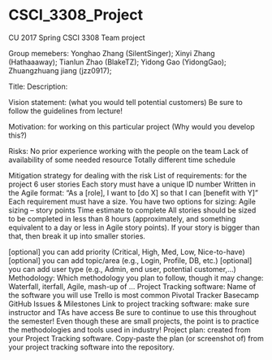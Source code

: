 # CSCI_3308_Project
CU 2017 Spring CSCI 3308 Team project

Group memebers:
Yonghao Zhang (SilentSinger);
Xinyi Zhang (Hathaaaway);
Tianlun Zhao (BlakeTZ);
Yidong Gao (YidongGao);
Zhuangzhuang jiang (jzz0917);

Title:
Description: 

Vision statement: (what you would tell potential customers) Be sure to follow the guidelines from lecture!

Motivation: for working on this particular project (Why would you develop this?)

Risks:
No prior experience working with the people on the team
Lack of availability of some needed resource
Totally different time schedule

Mitigation strategy for dealing with the risk
List of requirements: for the project
6 user stories
Each story must have a unique ID number
Written in the Agile format: “As a [role], I want to [do X] so that I can [benefit with Y]”
Each requirement must have a size. You have two options for sizing:
Agile sizing – story points
Time estimate to complete
All stories should be sized to be completed in less than 8 hours (approximately, and something equivalent to a day or less in Agile story points). If your story is bigger than that, then break it up into smaller stories.

[optional] you can add priority (Critical, High, Med, Low, Nice-to-have)
[optional] you can add topic/area (e.g., Login, Profile, DB, etc.)
[optional] you can add user type (e.g., Admin, end user, potential customer,…)
Methodology: Which methodology you plan to follow, though it may change: Waterfall, iterfall, Agile, mash-up of …
Project Tracking software:
Name of the software you will use
Trello is most common
Pivotal Tracker
Basecamp
GitHub Issues & Milestones
Link to project tracking software: make sure instructor and TAs have access
Be sure to continue to use this throughout the semester! Even though these are small projects, the point is to practice the methodologies and tools used in industry!
Project plan: created from your Project Tracking software. Copy-paste the plan (or screenshot of) from your project tracking software into the repository.
